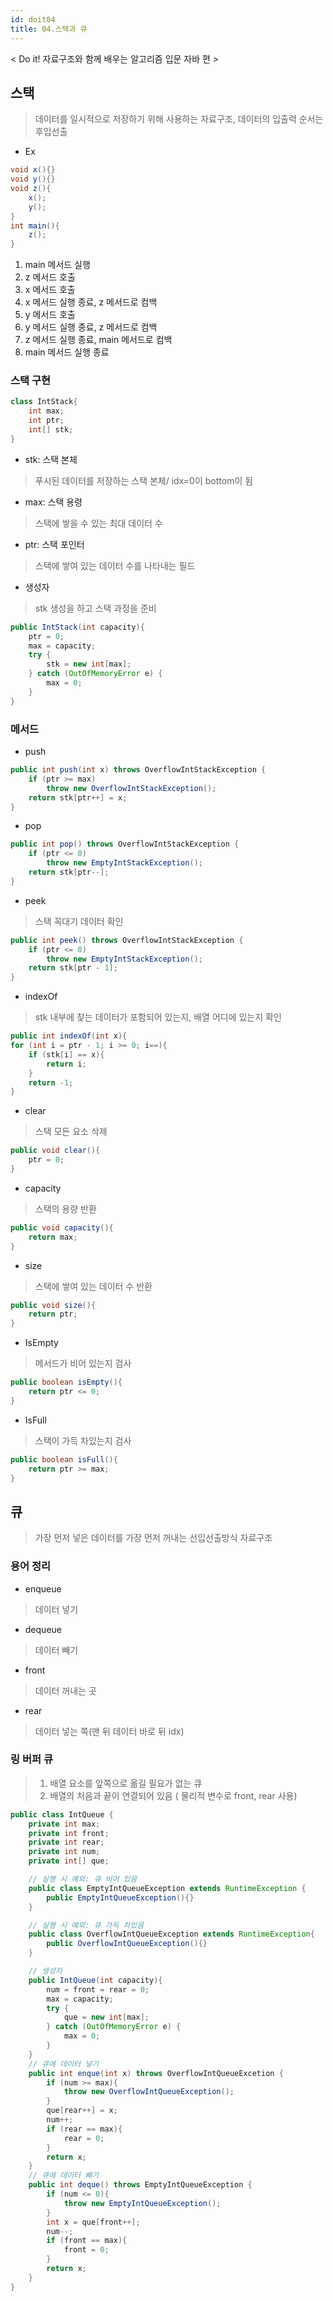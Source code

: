 ```yaml
---
id: doit04
title: 04.스택과 큐
---
```


< Do it! 자료구조와 함께 배우는 알고리즘 입문 자바 편 >

## 스택
> 데이터를 일시적으로 저장하기 위해 사용하는 자료구조, 데이터의 입출력 순서는 후입선출

- Ex
```java
void x(){}
void y(){}
void z(){
    x();
    y();
}
int main(){
    z();
}
```
1. main 메서드 실행
2. z 메서드 호출
3. x 메서드 호출
4. x 메서드 실행 종료, z 메서드로 컴백
5. y 메서드 호출
6. y 메서드 실행 종료, z 메서드로 컴백
7. z 메서드 실행 종료, main 메서드로 컴백
8. main 메서드 실행 종료

### 스택 구현
```java
class IntStack{
    int max;
    int ptr;
    int[] stk;
}
```
- stk: 스택 본체
> 푸시된 데이터를 저장하는 스택 본체/ idx=0이 bottom이 됨
- max: 스택 용령
> 스택에 쌓을 수 있는 최대 데이터 수
- ptr: 스택 포인터
> 스택에 쌓여 있는 데이터 수를 나타내는 필드
- 생성자
> stk 생성을 하고 스택 과정을 준비
```java
public IntStack(int capacity){
    ptr = 0;
    max = capacity;
    try {
        stk = new int[max];
    } catch (OutOfMemoryError e) {
        max = 0;
    } 
}
```

### 메서드
- push
```java
public int push(int x) throws OverflowIntStackException {
    if (ptr >= max)
        throw new OverflowIntStackException();
    return stk[ptr++] = x;
}
```
- pop
```java
public int pop() throws OverflowIntStackException {
    if (ptr <= 0)
        throw new EmptyIntStackException();
    return stk[ptr--];
}
```
- peek
> 스택 꼭대기 데이터 확인
```java
public int peek() throws OverflowIntStackException {
    if (ptr <= 0)
        throw new EmptyIntStackException();
    return stk[ptr - 1];
}
```

- indexOf
> stk 내부에 찾는 데이터가 포함되어 있는지, 배열 어디에 있는지 확인
```java
public int indexOf(int x){
for (int i = ptr - 1; i >= 0; i==){
    if (stk[i] == x){
        return i;
    }
    return -1;
}
```
- clear
> 스택 모든 요소 삭제
```java
public void clear(){
    ptr = 0;
}
```
- capacity
> 스택의 용량 반환
```java
public void capacity(){
    return max;
}
```
- size
> 스택에 쌓여 있는 데이터 수 반환
```java
public void size(){
    return ptr;
}
```
- IsEmpty
> 메서드가 비어 있는지 검사
```java
public boolean isEmpty(){
    return ptr <= 0;
}
```
- IsFull
> 스택이 가득 차있는지 검사
```java
public boolean isFull(){
    return ptr >= max;
}
```

## 큐
> 가장 먼저 넣은 데이터를 가장 먼저 꺼내는 선입선출방식 자료구조

### 용어 정리
- enqueue
> 데이터 넣기
- dequeue
> 데이터 빼기
- front
> 데이터 꺼내는 곳
- rear
> 데이터 넣는 쪽(맨 뒤 데이터 바로 뒤 idx)

### 링 버퍼 큐
> 1. 배열 요소를 앞쪽으로 옮길 필요가 없는 큐
> 2. 배열의 처음과 끝이 연결되어 있음 ( 물리적 변수로 front, rear 사용)

```java
public class IntQueue {
    private int max;
    private int front;
    private int rear;
    private int num;
    private int[] que;

    // 실행 시 예외: 큐 비어 있음
    public class EmptyIntQueueException extends RuntimeException {
        public EmptyIntQueueException(){}
    }

    // 실행 시 예외: 큐 가득 차있음
    public class OverflowIntQueueException extends RuntimeException{
        public OverflowIntQueueException(){}
    }

    // 생성자
    public IntQueue(int capacity){
        num = front = rear = 0;
        max = capacity;
        try {
            que = new int[max];
        } catch (OutOfMemoryError e) {
            max = 0;
        }
    }
    // 큐에 데이터 넣기
    public int enque(int x) throws OverflowIntQueueExcetion {
        if (num >= max){
            throw new OverflowIntQueueException();
        }
        que[rear++] = x;
        num++;
        if (rear == max){
            rear = 0;
        }
        return x;
    }
    // 큐에 데이터 빼기
    public int deque() throws EmptyIntQueueException {
        if (num <= 0){
            throw new EmptyIntQueueException();
        }
        int x = que[front++];
        num--;
        if (front == max){
            front = 0;
        }
        return x;
    }
}
```